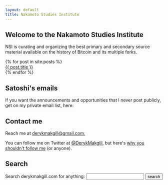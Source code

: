 ```yaml
---
layout: default
title: Nakamoto Studies Institute
---
```





<section id="newestarticles">
<h2>Welcome to the Nakamoto Studies Institute</h2>
	
<p>NSI is curating and organizing the best primary and secondary source material available on the history of Bitcoin and its multiple forks.	
	</p>
<ul style="
    list-style: none;
    padding-left: 0px;
">
{% for post in site.posts %}
	    <li><a href="{{ post.url }}" title="{{ post.title }}">{{ post.title }}</a></li>
	  {% endfor %}
</ul>
</section>



<section id="list">
<h2>Satoshi's emails </h2>
<p>
If you want the announcements and opportunities that I never post publicly, get on my private email list, here:
</p>

<section id="contact">
<h2>
	Contact me
</h2>
<p>
	Reach me at <a href="mailto:derykmakgill@gmail.com">derykmakgill@gmail.com.</a></p>
	<p>You can follow me on Twitter at <a href="https://twitter.com/derykmakgill">@DerykMakgill,</a> but here's <a href="/nofollow">why you shouldn't follow me</a> (or anyone).</p>

</section>

<section id="search" style="
    margin-bottom: 0px;
">
<h2>Search</h2>
<form action="https://duckduckgo.com/" method="get">
	<label for="q">Search derykmakgill.com for anything:</label>
	<input type="text" name="q" value="">
	<input type="hidden" name="sites" value="“derykmakgill.com”">
	<input type="hidden" name="ia" value="web">
	<input type="submit" value="search">
</form>
</section>
